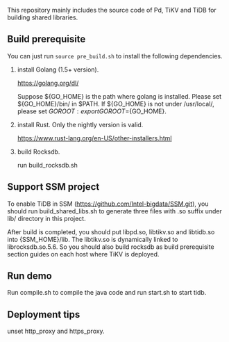 This repository mainly includes the source code of Pd, TiKV and TiDB for building shared libraries.

## Build prerequisite

You can just run `source pre_build.sh` to install the following dependencies.

1. install Golang (1.5+ version).

   https://golang.org/dl/

   Suppose ${GO_HOME} is the path where golang is installed. Please set ${GO_HOME}/bin/ in $PATH.
   If ${GO_HOME} is not under /usr/local/, please set $GOROOT: export GOROOT=${GO_HOME}.

2. install Rust. Only the nightly version is valid.

   https://www.rust-lang.org/en-US/other-installers.html

3. build Rocksdb.

   run build_rocksdb.sh

## Support SSM project

  To enable TiDB in SSM (https://github.com/Intel-bigdata/SSM.git), you should run build_shared_libs.sh to generate three files with .so suffix under lib/ directory in this project.

  After build is completed, you should put libpd.so, libtikv.so and libtidb.so into {SSM_HOME}/lib.
  The libtikv.so is dynamically linked to librocksdb.so.5.6. So you should also build rocksdb as build prerequisite section guides on each host where TiKV is deployed.

## Run demo

  Run compile.sh to compile the java code and run start.sh to start tidb.

## Deployment tips

unset http_proxy and https_proxy.

